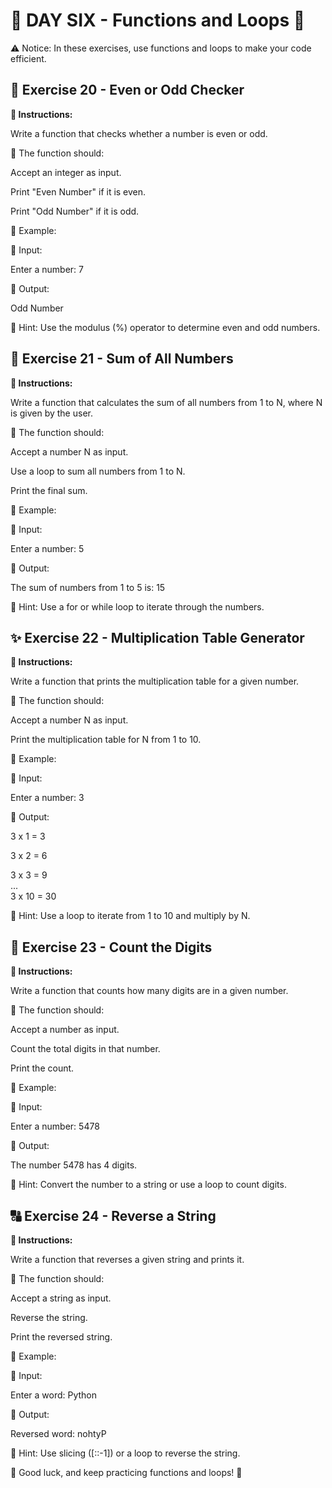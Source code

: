 # 🌟 DAY SIX - Functions and Loops 🌟

⚠️ Notice: In these exercises, use functions and loops to make your code efficient.

## 🔄 Exercise 20 - Even or Odd Checker

**📌 Instructions:**

Write a function that checks whether a number is even or odd.

🔹 The function should:

Accept an integer as input.

Print "Even Number" if it is even.

Print "Odd Number" if it is odd.

🧩 Example:

🔹 Input:

Enter a number: 7  

🔹 Output:

Odd Number  

📝 Hint: Use the modulus (%) operator to determine even and odd numbers.

## 🔢 Exercise 21 - Sum of All Numbers

**📌 Instructions:**

Write a function that calculates the sum of all numbers from 1 to N, where N is given by the user.

🔹 The function should:

Accept a number N as input.

Use a loop to sum all numbers from 1 to N.

Print the final sum.

🧩 Example:

🔹 Input:

Enter a number: 5  

🔹 Output:

The sum of numbers from 1 to 5 is: 15  

📝 Hint: Use a for or while loop to iterate through the numbers.


## ✨ Exercise 22 - Multiplication Table Generator

**📌 Instructions:**

Write a function that prints the multiplication table for a given number.

🔹 The function should:

Accept a number N as input.

Print the multiplication table for N from 1 to 10.

🧩 Example:

🔹 Input:

Enter a number: 3  

🔹 Output:

3 x 1 = 3  

3 x 2 = 6  

3 x 3 = 9  
...  
3 x 10 = 30  

📝 Hint: Use a loop to iterate from 1 to 10 and multiply by N.


## 🔢 Exercise 23 - Count the Digits

**📌 Instructions:**

Write a function that counts how many digits are in a given number.

🔹 The function should:

Accept a number as input.

Count the total digits in that number.

Print the count.

🧩 Example:

🔹 Input:

Enter a number: 5478  

🔹 Output:

The number 5478 has 4 digits.  

📝 Hint: Convert the number to a string or use a loop to count digits.


## 🔠 Exercise 24 - Reverse a String

**📌 Instructions:**

Write a function that reverses a given string and prints it.

🔹 The function should:

Accept a string as input.

Reverse the string.

Print the reversed string.

🧩 Example:

🔹 Input:

Enter a word: Python  

🔹 Output:

Reversed word: nohtyP  

📝 Hint: Use slicing ([::-1]) or a loop to reverse the string.

🚀 Good luck, and keep practicing functions and loops! 🎯

